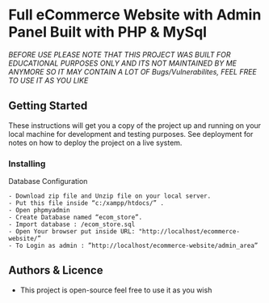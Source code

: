 # Full eCommerce Website with Admin Panel Built with PHP & MySql

*BEFORE USE PLEASE NOTE THAT THIS PROJECT WAS BUILT FOR EDUCATIONAL PURPOSES ONLY AND ITS NOT MAINTAINED BY ME ANYMORE SO IT MAY CONTAIN A LOT OF Bugs/Vulnerabilites, FEEL FREE TO USE IT AS YOU LIKE*

## Getting Started

These instructions will get you a copy of the project up and running on your local machine for development and testing purposes. See deployment for notes on how to deploy the project on a live system.

### Installing

Database Configuration
```
- Download zip file and Unzip file on your local server.
- Put this file inside “c:/xampp/htdocs/” .
- Open phpmyadmin
- Create Database named “ecom_store”.
- Import database : /ecom_store.sql
- Open Your browser put inside URL: "http://localhost/ecommerce-website/”
- To Login as admin : ”http://localhost/ecommerce-website/admin_area”
```


## Authors & Licence

* This project is open-source feel free to use it as you wish
